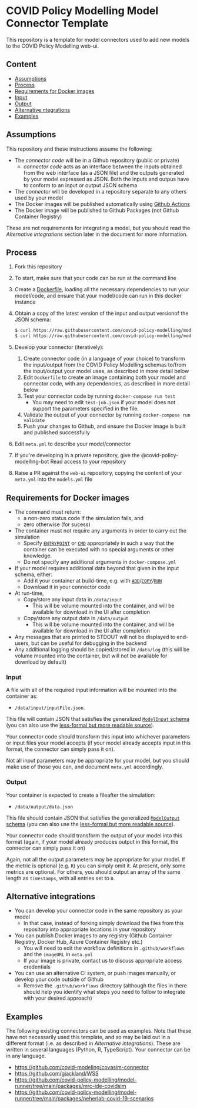 # COVID Policy Modelling Model Connector Template

This repository is a template for model connectors used to add new models to the COVID Policy Modelling web-ui.

## Content

* [Assumptions](#assumptions)
* [Process](#process)
* [Requirements for Docker images](#requirements-for-docker-images)
* [Input](#input)
* [Output](#output)
* [Alternative ntegrations](#alternative-integrations)
* [Examples](#examples)

## Assumptions

This repository and these instructions assume the following:

* The *connector code* will be in a Github repository (public or private)
  * *connector code* acts as an interface between the inputs obtained from the web interface (as a JSON file) and the outputs generated by your model expressed as JSON. Both the inputs and outpus have to conform to an input or output JSON schema
* The *connector* will be developed in a repository separate to any others used by your model
* The Docker images will be published automatically using [Github Actions](https://docs.github.com/en/actions)
* The Docker image will be published to Github Packages (not Github Container Registry)

These are not requirements for integrating a model, but you should read the *Alternative integrations* section later in the document for more information.

## Process


1. Fork this repository

1. To start, make sure that your code can be run at the command line

1. Create a [Dockerfile](https://docs.docker.com/engine/reference/builder/), loading all the necessary dependencies to run your model/code, and ensure that your model/code can run in this docker instance

1. Obtain a copy of the latest version of the input and output versionof the JSON schema: 
    ```bash
    $ curl https://raw.githubusercontent.com/covid-policy-modelling/model-runner/main/packages/api/schema/output.json -o output-schema.json
    $ curl https://raw.githubusercontent.com/covid-policy-modelling/model-runner/main/packages/api/schema/input.json -o input-schema.json
    ```
    
1. Develop your connector (iteratively):
   1. Create connector code (in a language of your choice) to transform the input/output from the COVID Policy Modelling schemas to/from the input/output your model uses, as described in more detail below
   1. Edit `Dockerfile` to create an image containing both your model and connector code, with any dependencies, as described in more detail below
   1. Test your connector code by running `docker-compose run test`
      * You may need to edit `test-job.json` if your model does not support the parameters specified in the file.
   1. Validate the output of your connector by running `docker-compose run validate`
   1. Push your changes to Github, and ensure the Docker image is built and published successfully
   
1. Edit `meta.yml` to describe your model/connector

1. If you're developing in a private repository, give the @covid-policy-modelling-bot Read access to your repository

1. Raise a PR against the `web-ui` repository, copying the content of your `meta.yml` into the `models.yml` file

## Requirements for Docker images

- The command must return:
  - a non-zero status code if the simulation fails, and 
  - zero otherwise (for sucess)
- The container must not require any arguments in order to carry out the simulation
  - Specify [`ENTRYPOINT`](https://docs.docker.com/engine/reference/builder/#entrypoint) or [`CMD`](https://docs.docker.com/engine/reference/builder/#cmd) appropriately in such a way that the container can be executed with no special arguments or other knowledge.
  - Do not specify any additional arguments in `docker-compose.yml`
- If your model requires additional data beyond that given in the input schema, either:
  - Add it your container at build-time, e.g. with [`ADD`](https://docs.docker.com/engine/reference/builder/#add)/[`COPY`](https://docs.docker.com/engine/reference/builder/#copy)/[`RUN`](https://docs.docker.com/engine/reference/builder/#run)
  - Download it in your connector code
- At run-time, 
  - Copy/store any input data in `/data/input` 
    - This will be volume mounted into the container, and will be available for download in the UI after completion
  - Copy/store any output data in `/data/output` 
    - This will be volume mounted into the container, and will be available for download in the UI after completion
- Any messages that are printed to STDOUT will not be displayed to end-users, but can be useful for debugging in the backend
- Any additional logging should be copied/stored in `/data/log` (this will be volume mounted into the container, but will not be available for download by default)

### Input

A file with all of the required input information will be mounted into the container as: 

* `/data/input/inputFile.json`.

This file will contain JSON that satisfies the generalized [`ModelInput` schema](https://github.com/covid-policy-modelling/model-runner/blob/main/packages/api/schema/input.json) (you can also use the [less-formal but more readable source](https://github.com/covid-policy-modelling/model-runner/blob/main/packages/api/src/model-input.ts)).

Your connector code should transform this input into whichever parameters or input files your model accepts (if your model already accepts input in this format, the connector can simply pass it on).

Not all input parameters may be appropriate for your model, but you should make use of those you can, and document `meta.yml` accordingly.

### Output

Your container is expected to create a fileafter the simulation:

*  `/data/output/data.json`

This file should contain JSON that satisfies the generalized [`ModelOutput` schema](https://github.com/covid-policy-modelling/model-runner/blob/main/packages/api/schema/output.json) (you can also use the [less-formal but more readable source](https://github.com/covid-policy-modelling/model-runner/blob/main/packages/api/src/model-output.ts)).

Your connector code should transform the output of your model into this format (again, if your model already produces output in this format, the connector can simply pass it on)

Again, not all the output parameters may be appropriate for your model.
If the metric is optional (e.g. `R`) you can simply omit it.
At present, only some metrics are optional.
For others, you should output an array of the same length as `timestamps`, with all entries set to `0`.

## Alternative integrations

* You can develop your connector code in the same repository as your model
  * In that case, instead of forking simply download the files from this repository into appropriate locations in your repository
* You can publish Docker images to any registry (Github Container Registry, Docker Hub, Azure Container Registry etc.)
  * You will need to edit the workflow definitions in `.github/workflows` and the `imageURL` in `meta.yml`
  * If your image is private, contact us to discuss appropriate access credentials
* You can use an alternative CI system, or push images manually, or develop your code outside of Github
  * Remove the `.github/workflows` directory (although the files in there should help you identify what steps you need to follow to integrate with your desired approach)

## Examples

The following existing connectors can be used as examples.
Note that these have not necessarily used this template, and so may be laid out in a different format (i.e. as described in *Alternative integrations*).
These are written in several languages (Python, R, TypeScript).
Your connector can be in any language.

* https://github.com/covid-modeling/covasim-connector
* https://github.com/gjackland/WSS
* https://github.com/covid-policy-modelling/model-runner/tree/main/packages/mrc-ide-covidsim
* https://github.com/covid-policy-modelling/model-runner/tree/main/packages/neherlab-covid-19-scenarios

